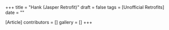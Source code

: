 +++
title = "Hank (Jasper Retrofit)"
draft = false
tags = [Unofficial Retrofits]
date = ""

[Article]
contributors = []
gallery = []
+++